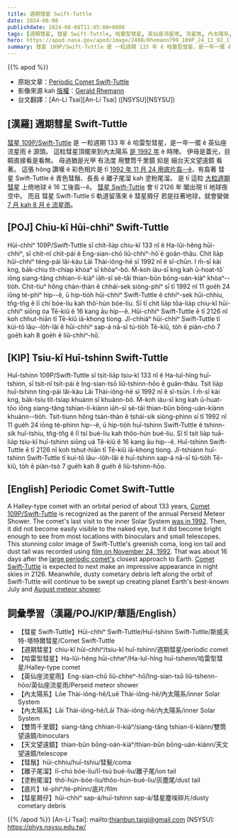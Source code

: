 ```yaml
---
title: 週期彗星 Swift-Tuttle
date: 2024-08-08
publishdate: 2024-08-08T11:45:00+0800
tags: [週期彗星, 彗星 Swift-Tuttle, 哈雷型彗星, 英仙座流星雨, 流星雨, 內太陽系, 雙筒千里鏡, 天文望遠鏡, 彗鬚, 離子尾溜, 塗粉尾溜, 底片, 彗星屑仔]
hero: https://apod.nasa.gov/apod/image/2408/Rhemann799_109P_24_11_92_1100px.jpg
summary: 彗星 109P/Swift-Tuttle 是 一粒週期 133 年 ê 哈雷型彗星，是一年一擺 ê 英仙座流星雨 ê 源頭。
---
```


{{% apod %}}

- 原始文章：[Periodic Comet Swift-Tuttle](https://apod.nasa.gov/apod/ap240800.html)
- 影像來源 kah [版權][copyright]：[Gerald Rhemann](http://www.astrostudio.at/index.php)
- 台文翻譯：[An-Li Tsai][An-Li Tsai] ([NSYSU][NSYSU])

## [漢羅] 週期彗星 Swift-Tuttle
[彗星 109P/Swift-Tuttle][Comet 109P/Swift-Tuttle] 是 一粒週期 133 年 ê 哈雷型彗星，是一年一擺 ê 英仙座流星雨 ê 源頭。
這粒彗星頂擺來到內太陽系 [是 1992 年][was in 1992] ê 時陣。
伊毋是蓋光，目睭直接看是看無。
毋過猶是光甲 有法度 用雙筒千里鏡 抑是 細台天文望遠鏡 看著。
這張 hŏng 讚嘆 ê 彩色相片是 tī [1992 年 11 月 24 用底片翕--ê][film on November 24, 1992]，有翕著 彗星 Swift-Tuttle ê 青色彗鬚、長長 ê 離子尾溜 kah 塗粉尾溜。
是 tī 這粒 [大粒週期彗星][large periodic comet's] 上倚地球 ê 16 工後翕--ê。
[彗星 Swift-Tuttle][Comet Swift-Tuttle] 會 tī 2126 年 閣出現 tī 地球夜空中。
而且 彗星 Swift-Tuttle tī 軌道留落來 ê 彗星屑仔 若是拄著地球，就會變做 [7 月 kah 8 月 ê 流星雨][August meteor shower]。

## [POJ] Chiu-kî Hūi-chhiⁿ Swift-Tuttle
Hūi-chhiⁿ 109P/Swift-Tuttle sī chi̍t-lia̍p chiu-kî 133 nî ê Ha-lûi-hêng hūi-chhiⁿ, sī chi̍t-nî chi̍t-pái ê Eng-sian-chō liû-chhiⁿ-hō͘ ê goân-thâu.
Chit lia̍p hūi-chhiⁿ téng-pái lâi-kàu Lāi Thài-iông-hē sī 1992 nî ê sî-chūn.
I m̄-sī kài kng, ba̍k-chiu ti̍t-chiap khòaⁿ sī khòaⁿ-bô.
M̄-koh iáu-sī kng kah ū-hoat-tō͘ iōng siang-tâng chhian-lí-kiàⁿ ia̍h-sī sè-tâi thian-bûn bōng-oán-kiàⁿ khòaⁿ--tio̍h.
Chit-tiuⁿ hőng chàn-thàn ê chhái-sek siòng-phìⁿ sī tī 1992 nî 11 goe̍h 24 iōng té-phìⁿ hip--ê, ū hip-tio̍h hūi-chhiⁿ Swift-Tuttle ê chhiⁿ-sek hūi-chhiu, tn̂g-tn̂g ê lī chí bóe-liu kah thô͘-hún bóe-liu.
Sī tī chit lia̍p tōa-lia̍p chiu-kî hūi-chhiⁿ siōng óa Tē-kiû ê 16 kang āu hip--ê.
Hūi-chhiⁿ Swift-Tuttle ē tī 2126 nî koh chhut-hiān tī Tē-kiû iā-khong tiong.
Jî-chhiáⁿ hūi-chhiⁿ Swift-Tuttle tī kúi-tō lâu--lo̍h-lâi ê hūi-chhiⁿ sap-á nā-sī tú-tio̍h Tē-kiû, to̍h ē piàn-chò 7 goe̍h kah 8 goe̍h ê liû-chhiⁿ-hō͘.

## [KIP] Tsiu-kî Huī-tshinn Swift-Tuttle
Huī-tshinn 109P/Swift-Tuttle sī tsi̍t-lia̍p tsiu-kî 133 nî ê Ha-luî-hîng huī-tshinn, sī tsi̍t-nî tsi̍t-pái ê Ing-sian-tsō liû-tshinn-hōo ê guân-thâu.
Tsit lia̍p huī-tshinn tíng-pái lâi-kàu Lāi Thài-iông-hē sī 1992 nî ê sî-tsūn.
I m̄-sī kài kng, ba̍k-tsiu ti̍t-tsiap khuànn sī khuànn-bô.
M̄-koh iáu-sī kng kah ū-huat-tōo iōng siang-tâng tshian-lí-kiànn ia̍h-sī sè-tâi thian-bûn bōng-uán-kiànn khuànn--tio̍h.
Tsit-tiunn hőng tsàn-thàn ê tshái-sik siòng-phìnn sī tī 1992 nî 11 gue̍h 24 iōng té-phìnn hip--ê, ū hip-tio̍h huī-tshinn Swift-Tuttle ê tshinn-sik huī-tshiu, tn̂g-tn̂g ê lī tsí bué-liu kah thôo-hún bué-liu.
Sī tī tsit lia̍p tuā-lia̍p tsiu-kî huī-tshinn siōng uá Tē-kiû ê 16 kang āu hip--ê.
Huī-tshinn Swift-Tuttle ē tī 2126 nî koh tshut-hiān tī Tē-kiû iā-khong tiong.
Jî-tshiánn huī-tshinn Swift-Tuttle tī kuí-tō lâu--lo̍h-lâi ê huī-tshinn sap-á nā-sī tú-tio̍h Tē-kiû, to̍h ē piàn-tsò 7 gue̍h kah 8 gue̍h ê liû-tshinn-hōo.

## [English] Periodic Comet Swift-Tuttle
A Halley-type comet with an orbital period of about 133 years, [Comet 109P/Swift-Tuttle][Comet 109P/Swift-Tuttle] is recognized as the parent of the annual Perseid Meteor Shower.
The comet's last visit to the inner Solar System [was in 1992][was in 1992].
Then, it did not become easily visible to the naked eye, but it did become bright enough to see from most locations with binoculars and small telescopes.
This stunning color image of Swift-Tuttle's greenish coma, long ion tail and dust tail was recorded using [film on November 24, 1992][film on November 24, 1992].
That was about 16 days after the [large periodic comet's][large periodic comet's] closest approach to Earth.
[Comet Swift-Tuttle][Comet Swift-Tuttle] is expected to next make an impressive appearance in night skies in 2126.
Meanwhile, dusty cometary debris left along the orbit of Swift-Tuttle will continue to be swept up creating planet Earth's best-known July and [August meteor shower][August meteor shower].

## 詞彙學習（漢羅/POJ/KIP/華語/English）
- 【彗星 Swift-Tuttle】Hūi-chhiⁿ Swift-Tuttle/Huī-tshinn Swift-Tuttle/斯威夫特-塔特爾彗星/Comet Swift-Tuttle
- 【週期彗星】chiu-kî hūi-chhiⁿ/tsiu-kî huī-tshinn/週期彗星/periodic comet
- 【哈雷型彗星】Ha-lûi-hêng hūi-chheⁿ/Ha-luî-hîng huī-tshenn/哈雷型彗星/Halley-type comet
- 【英仙座流星雨】Eng-sian-chō liû-chheⁿ-hō͘/Ing-sian-tsō liû-tshenn-hōo/英仙座流星雨/Perseid meteor shower
- 【內太陽系】Lōe Thài-iông-hē/Luē Thài-iông-hē/內太陽系/inner Solar System
- 【內太陽系】Lāi Thài-iông-hē/Lāi Thài-iông-hē/內太陽系/inner Solar System
- 【雙筒千里鏡】siang-tâng chhian-lí-kiàⁿ/siang-tâng tshian-lí-kiànn/雙筒望遠鏡/binoculars
- 【天文望遠鏡】thian-bûn bōng-oán-kiàⁿ/thian-bûn bōng-uán-kiànn/天文望遠鏡/telescope
- 【彗鬚】hūi-chhiu/huī-tshiu/彗髮/coma
- 【離子尾溜】lī-chú bóe-liu/lī-tsú bué-liu/離子尾/ion tail
- 【塗粉尾溜】thô͘-hún-bóe-liu/thôo-hún-bué-liu/灰塵尾/dust tail
- 【底片】té-phìⁿ/té-phìnn/底片/film
- 【彗星屑仔】hūi-chhiⁿ sap-á/huī-tshinn sap-á/彗星塵埃碎片/dusty cometary debris

{{% /apod %}}
[An-Li Tsai]: mailto:thianbun.taigi@gmail.com
[NSYSU]: https://phys.nsysu.edu.tw/

[copyright]: https://apod.nasa.gov/apod/fap/lib/about_apod.html#srapply
[License3]: https://creativecommons.org/licenses/by/3.0/
[License2]:https://creativecommons.org/licenses/by-nc-nd/2.0/

[Comet 109P/Swift-Tuttle]:https://science.nasa.gov/solar-system/comets/109p-swift-tuttle/
[was in 1992]:https://ui.adsabs.harvard.edu/abs/1994JBAA..104...11M/abstract
[film on November 24, 1992]:http://www.astrostudio.at/2_Bright%20Comets.php?img=images/2_Bright%20Comets/799_109P_24_11_92.jpg
[large periodic comet's]:https://www.rocketstem.org/2020/11/28/ice-and-stone-comet-of-week-49/
[Comet Swift-Tuttle]:https://en.wikipedia.org/wiki/Comet_Swift%E2%80%93Tuttle
[August meteor shower]:https://earthsky.org/astronomy-essentials/everything-you-need-to-know-perseid-meteor-shower/
